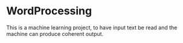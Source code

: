 # WordProcessing
This is a machine learning project, to have input text be read and the machine can produce coherent output.
